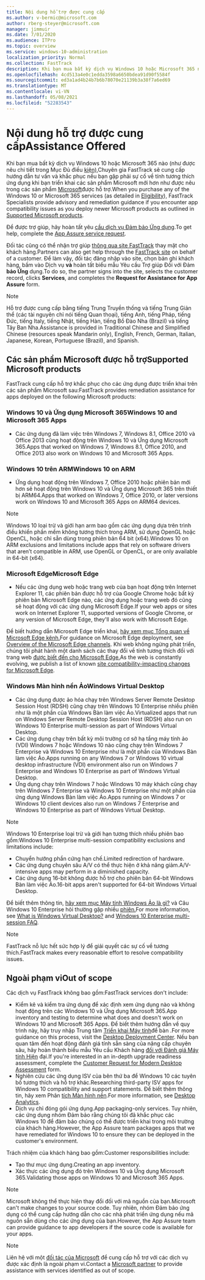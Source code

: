 ```yaml
---
title: Nội dung hỗ trợ được cung cấp
ms.author: v-bermic@microsoft.com
author: rberg-steyer@microsoft.com
manager: jimmuir
ms.date: 7/01/2020
ms.audience: ITPro
ms.topic: overview
ms.service: windows-10-administration
localization_priority: Normal
ms.collection: FastTrack
description: Khi bạn mua bất kỳ dịch vụ Windows 10 hoặc Microsoft 365 nào, Các Chuyên gia FastTrack sẽ cung cấp hướng dẫn tư vấn và khắc phục để triển khai cho Windows 10 và Ứng dụng Microsoft 365 và luôn cập nhật mà không mất thêm phí (với đăng ký đủ điều kiện).
ms.openlocfilehash: 4cd513a4e0c1edda3598a6650bdea91d90f5584f
ms.sourcegitcommit: ed3a1ad4b24b7b6b78070e21139b3a38f7a6ed69
ms.translationtype: MT
ms.contentlocale: vi-VN
ms.lasthandoff: 05/08/2021
ms.locfileid: "52283543"
---
```

# <a name="assistance-offered"></a><span data-ttu-id="cd316-103">Nội dung hỗ trợ được cung cấp</span><span class="sxs-lookup"><span data-stu-id="cd316-103">Assistance Offered</span></span>  

<span data-ttu-id="cd316-104">Khi bạn mua bất kỳ dịch vụ Windows 10 hoặc Microsoft 365 nào (như được nêu chi tiết trong Mục Đủ điều [kiện),](eligibility.md)Chuyên gia FastTrack sẽ cung cấp hướng dẫn tư vấn và khắc phục nếu bạn gặp phải sự cố về tính tương thích ứng dụng khi bạn triển khai các sản phẩm Microsoft mới hơn như được nêu trong các sản phẩm [Microsoft](#supported-microsoft-products)được hỗ trợ.</span><span class="sxs-lookup"><span data-stu-id="cd316-104">When you purchase any of the Windows 10 or Microsoft 365 services (as detailed in [Eligibility](eligibility.md)), FastTrack Specialists provide advisory and remediation guidance if you encounter app compatibility issues as you deploy newer Microsoft products as outlined in [Supported Microsoft products](#supported-microsoft-products).</span></span>

<span data-ttu-id="cd316-105">Để được trợ giúp, hãy hoàn tất yêu [cầu dịch vụ Đảm bảo Ứng dụng](https://go.microsoft.com/fwlink/?linkid=2022721).</span><span class="sxs-lookup"><span data-stu-id="cd316-105">To get help, complete the [App Assure service request](https://go.microsoft.com/fwlink/?linkid=2022721).</span></span>

<span data-ttu-id="cd316-106">Đối tác cũng có thể nhận trợ giúp [thông qua site FastTrack](https://go.microsoft.com/fwlink/?linkid=780698) thay mặt cho khách hàng.</span><span class="sxs-lookup"><span data-stu-id="cd316-106">Partners can also get help through the [FastTrack site](https://go.microsoft.com/fwlink/?linkid=780698) on behalf of a customer.</span></span> <span data-ttu-id="cd316-107">Để làm vậy, đối tác đăng nhập vào site, chọn bản ghi khách hàng, bấm vào Dịch vụ **và** hoàn tất biểu mẫu Yêu cầu Trợ giúp Đối với Đảm **bảo Ứng** dụng.</span><span class="sxs-lookup"><span data-stu-id="cd316-107">To do so, the partner signs into the site, selects the customer record, clicks **Services**, and completes the **Request for Assistance for App Assure** form.</span></span>

> [!NOTE]
> <span data-ttu-id="cd316-108">Hỗ trợ được cung cấp bằng tiếng Trung Truyền thống và tiếng Trung Giản thể (các tài nguyên chỉ nói tiếng Quan thoại), tiếng Anh, tiếng Pháp, tiếng Đức, tiếng Italy, tiếng Nhật, tiếng Hàn, tiếng Bồ Đào Nha (Brazil) và tiếng Tây Ban Nha.</span><span class="sxs-lookup"><span data-stu-id="cd316-108">Assistance is provided in Traditional Chinese and Simplified Chinese (resources speak Mandarin only), English, French, German, Italian, Japanese, Korean, Portuguese (Brazil), and Spanish.</span></span> 

## <a name="supported-microsoft-products"></a><span data-ttu-id="cd316-109">Các sản phẩm Microsoft được hỗ trợ</span><span class="sxs-lookup"><span data-stu-id="cd316-109">Supported Microsoft products</span></span>

<span data-ttu-id="cd316-110">FastTrack cung cấp hỗ trợ khắc phục cho các ứng dụng được triển khai trên các sản phẩm Microsoft sau:</span><span class="sxs-lookup"><span data-stu-id="cd316-110">FastTrack provides remediation assistance for apps deployed on the following Microsoft products:</span></span>

### <a name="windows-10-and-microsoft-365-apps"></a><span data-ttu-id="cd316-111">Windows 10 và Ứng dụng Microsoft 365</span><span class="sxs-lookup"><span data-stu-id="cd316-111">Windows 10 and Microsoft 365 Apps</span></span>

- <span data-ttu-id="cd316-112">Các ứng dụng đã làm việc trên Windows 7, Windows 8.1, Office 2010 và Office 2013 cũng hoạt động trên Windows 10 và Ứng dụng Microsoft 365.</span><span class="sxs-lookup"><span data-stu-id="cd316-112">Apps that worked on Windows 7, Windows 8.1, Office 2010, and Office 2013 also work on Windows 10 and Microsoft 365 Apps.</span></span>

### <a name="windows-10-on-arm"></a><span data-ttu-id="cd316-113">Windows 10 trên ARM</span><span class="sxs-lookup"><span data-stu-id="cd316-113">Windows 10 on ARM</span></span>

- <span data-ttu-id="cd316-114">Ứng dụng hoạt động trên Windows 7, Office 2010 hoặc phiên bản mới hơn sẽ hoạt động trên Windows 10 và Ứng dụng Microsoft 365 trên thiết bị ARM64.</span><span class="sxs-lookup"><span data-stu-id="cd316-114">Apps that worked on Windows 7, Office 2010, or later versions  work on Windows 10 and Microsoft 365 Apps on ARM64 devices.</span></span>

> [!NOTE]
> <span data-ttu-id="cd316-115">Windows 10 loại trừ và giới hạn arm bao gồm các ứng dụng dựa trên trình điều khiển phần mềm không tương thích trong ARM, sử dụng OpenGL hoặc OpenCL, hoặc chỉ sẵn dùng trong phiên bản 64 bit (x64).</span><span class="sxs-lookup"><span data-stu-id="cd316-115">Windows 10 on ARM exclusions and limitations include apps that rely on software drivers that aren’t compatible in ARM, use OpenGL or OpenCL, or are only available in 64-bit (x64).</span></span>

### <a name="microsoft-edge"></a><span data-ttu-id="cd316-116">Microsoft Edge</span><span class="sxs-lookup"><span data-stu-id="cd316-116">Microsoft Edge</span></span>

- <span data-ttu-id="cd316-117">Nếu các ứng dụng web hoặc trang web của bạn hoạt động trên Internet Explorer 11, các phiên bản được hỗ trợ của Google Chrome hoặc bất kỳ phiên bản Microsoft Edge nào, các ứng dụng hoặc trang web đó cũng sẽ hoạt động với các ứng dụng Microsoft Edge.</span><span class="sxs-lookup"><span data-stu-id="cd316-117">If your web apps or sites work on Internet Explorer 11, supported versions of Google Chrome, or any version of Microsoft Edge, they'll also work with Microsoft Edge.</span></span>

<span data-ttu-id="cd316-118">Để biết hướng dẫn Microsoft Edge triển khai, [hãy xem mục Tổng quan về Microsoft Edge kênh.](https://docs.microsoft.com/DeployEdge/microsoft-edge-channels)</span><span class="sxs-lookup"><span data-stu-id="cd316-118">For guidance on Microsoft Edge deployment, see [Overview of the Microsoft Edge channels](https://docs.microsoft.com/DeployEdge/microsoft-edge-channels).</span></span> <span data-ttu-id="cd316-119">Khi web không ngừng phát triển, chúng tôi phát hành một danh sách các thay đổi về tính tương thích đối với trang web [được biết đến cho Microsoft Edge.](https://docs.microsoft.com/microsoft-edge/web-platform/site-impacting-changes)</span><span class="sxs-lookup"><span data-stu-id="cd316-119">As the web is constantly evolving, we publish a list of known [site compatibility-impacting changes for Microsoft Edge](https://docs.microsoft.com/microsoft-edge/web-platform/site-impacting-changes).</span></span>

### <a name="windows-virtual-desktop"></a><span data-ttu-id="cd316-120">Windows Màn hình nền Ảo</span><span class="sxs-lookup"><span data-stu-id="cd316-120">Windows Virtual Desktop</span></span>

- <span data-ttu-id="cd316-121">Các ứng dụng được ảo hóa chạy trên Windows Server Remote Desktop Session Host (RDSH) cũng chạy trên Windows 10 Enterprise nhiều phiên như là một phần của Windows Bàn làm việc Ảo.</span><span class="sxs-lookup"><span data-stu-id="cd316-121">Virtualized apps that run on Windows Server Remote Desktop Session Host (RDSH) also run on Windows 10 Enterprise multi-session as part of Windows Virtual Desktop.</span></span>
- <span data-ttu-id="cd316-122">Các ứng dụng chạy trên bất kỳ môi trường cơ sở hạ tầng máy tính ảo (VDI) Windows 7 hoặc Windows 10 nào cũng chạy trên Windows 7 Enterprise và Windows 10 Enterprise như là một phần của Windows Bàn làm việc Ảo.</span><span class="sxs-lookup"><span data-stu-id="cd316-122">Apps running on any Windows 7 or Windows 10 virtual desktop infrastructure (VDI) environment also run on Windows 7 Enterprise and Windows 10 Enterprise as part of Windows Virtual Desktop.</span></span>
- <span data-ttu-id="cd316-123">Ứng dụng chạy trên Windows 7 hoặc Windows 10 máy khách cũng chạy trên Windows 7 Enterprise và Windows 10 Enterprise như một phần của ứng dụng Windows Bàn làm việc Ảo.</span><span class="sxs-lookup"><span data-stu-id="cd316-123">Apps running on Windows 7 or Windows 10 client devices also run on Windows 7 Enterprise and Windows 10 Enterprise as part of Windows Virtual Desktop.</span></span>

> [!NOTE]
> <span data-ttu-id="cd316-124">Windows 10 Enterprise loại trừ và giới hạn tương thích nhiều phiên bao gồm:</span><span class="sxs-lookup"><span data-stu-id="cd316-124">Windows 10 Enterprise multi-session compatibility exclusions and limitations include:</span></span> 
> - <span data-ttu-id="cd316-125">Chuyển hướng phần cứng hạn chế.</span><span class="sxs-lookup"><span data-stu-id="cd316-125">Limited redirection of hardware.</span></span>
> - <span data-ttu-id="cd316-126">Các ứng dụng chuyên sâu A/V có thể thực hiện ở khả năng giảm.</span><span class="sxs-lookup"><span data-stu-id="cd316-126">A/V-intensive apps may perform in a diminished capacity.</span></span>
> - <span data-ttu-id="cd316-127">Các ứng dụng 16-bit không được hỗ trợ cho phiên bản 64-bit Windows Bàn làm việc Ảo.</span><span class="sxs-lookup"><span data-stu-id="cd316-127">16-bit apps aren't supported for 64-bit Windows Virtual Desktop.</span></span>

<span data-ttu-id="cd316-128">Để biết thêm thông tin, [hãy xem mục Máy tính Windows Ảo là gì?](https://docs.microsoft.com/azure/virtual-desktop/overview) và Câu Windows 10 Enterprise hỏi thường gặp nhiều [phiên.](https://docs.microsoft.com/azure/virtual-desktop/windows-10-multisession-faq)</span><span class="sxs-lookup"><span data-stu-id="cd316-128">For more information, see [What is Windows Virtual Desktop?](https://docs.microsoft.com/azure/virtual-desktop/overview) and [Windows 10 Enterprise multi-session FAQ](https://docs.microsoft.com/azure/virtual-desktop/windows-10-multisession-faq).</span></span>

> [!NOTE]
> <span data-ttu-id="cd316-129">FastTrack nỗ lực hết sức hợp lý để giải quyết các sự cố về tương thích.</span><span class="sxs-lookup"><span data-stu-id="cd316-129">FastTrack makes every reasonable effort to resolve compatibility issues.</span></span> 

## <a name="out-of-scope"></a><span data-ttu-id="cd316-130">Ngoài phạm vi</span><span class="sxs-lookup"><span data-stu-id="cd316-130">Out of scope</span></span>

<span data-ttu-id="cd316-131">Các dịch vụ FastTrack không bao gồm:</span><span class="sxs-lookup"><span data-stu-id="cd316-131">FastTrack services don't include:</span></span>
- <span data-ttu-id="cd316-132">Kiểm kê và kiểm tra ứng dụng để xác định xem ứng dụng nào và không hoạt động trên các Windows 10 và Ứng dụng Microsoft 365.</span><span class="sxs-lookup"><span data-stu-id="cd316-132">App inventory and testing to determine what does and doesn't work on Windows 10 and Microsoft 365 Apps.</span></span> <span data-ttu-id="cd316-133">Để biết thêm hướng dẫn về quy trình này, hãy truy nhập Trung tâm [Triển khai Máy tính](https://go.microsoft.com/fwlink/?linkid=2080140)để bàn .</span><span class="sxs-lookup"><span data-stu-id="cd316-133">For more guidance on this process, visit the [Desktop Deployment Center](https://go.microsoft.com/fwlink/?linkid=2080140).</span></span> <span data-ttu-id="cd316-134">Nếu bạn quan tâm đến hoạt động đánh giá tính sẵn sàng của nâng cấp chuyên sâu, hãy hoàn thành biểu mẫu Yêu cầu Khách hàng [đối với Đánh giá Máy tính Hiện](https://go.microsoft.com/fwlink/?linkid=2053818) đại.</span><span class="sxs-lookup"><span data-stu-id="cd316-134">If you're interested in an in-depth upgrade readiness assessment, complete the [Customer Request for Modern Desktop Assessment](https://go.microsoft.com/fwlink/?linkid=2053818) form.</span></span>
- <span data-ttu-id="cd316-135">Nghiên cứu các ứng dụng ISV của bên thứ ba để Windows 10 các tuyên bố tương thích và hỗ trợ khác.</span><span class="sxs-lookup"><span data-stu-id="cd316-135">Researching third-party ISV apps for Windows 10 compatibility and support statements.</span></span> <span data-ttu-id="cd316-136">Để biết thêm thông tin, hãy xem Phân [tích Màn hình nền](https://docs.microsoft.com/sccm/desktop-analytics/overview).</span><span class="sxs-lookup"><span data-stu-id="cd316-136">For more information, see [Desktop Analytics](https://docs.microsoft.com/sccm/desktop-analytics/overview).</span></span>
- <span data-ttu-id="cd316-137">Dịch vụ chỉ đóng gói ứng dụng.</span><span class="sxs-lookup"><span data-stu-id="cd316-137">App packaging-only services.</span></span> <span data-ttu-id="cd316-138">Tuy nhiên, các ứng dụng nhóm Đảm bảo rằng chúng tôi đã khắc phục các Windows 10 để đảm bảo chúng có thể được triển khai trong môi trường của khách hàng.</span><span class="sxs-lookup"><span data-stu-id="cd316-138">However, the App Assure team packages apps that we have remediated for Windows 10 to ensure they can be deployed in the customer's environment.</span></span>

<span data-ttu-id="cd316-139">Trách nhiệm của khách hàng bao gồm:</span><span class="sxs-lookup"><span data-stu-id="cd316-139">Customer responsibilities include:</span></span>
- <span data-ttu-id="cd316-140">Tạo thư mục ứng dụng.</span><span class="sxs-lookup"><span data-stu-id="cd316-140">Creating an app inventory.</span></span>
- <span data-ttu-id="cd316-141">Xác thực các ứng dụng đó trên Windows 10 và Ứng dụng Microsoft 365.</span><span class="sxs-lookup"><span data-stu-id="cd316-141">Validating those apps on Windows 10 and Microsoft 365 Apps.</span></span>

> [!NOTE]
> <span data-ttu-id="cd316-142">Microsoft không thể thực hiện thay đổi đối với mã nguồn của bạn.</span><span class="sxs-lookup"><span data-stu-id="cd316-142">Microsoft can't make changes to your source code.</span></span> <span data-ttu-id="cd316-143">Tuy nhiên, nhóm Đảm bảo ứng dụng có thể cung cấp hướng dẫn cho các nhà phát triển ứng dụng nếu mã nguồn sẵn dùng cho các ứng dụng của bạn.</span><span class="sxs-lookup"><span data-stu-id="cd316-143">However, the App Assure team can provide guidance to app developers if the source code is available for your apps.</span></span>

> [!NOTE]
> <span data-ttu-id="cd316-144">Liên hệ với một [đối tác của Microsoft](https://go.microsoft.com/fwlink/?linkid=2080150) để cung cấp hỗ trợ với các dịch vụ được xác định là ngoài phạm vi.</span><span class="sxs-lookup"><span data-stu-id="cd316-144">Contact a [Microsoft partner](https://go.microsoft.com/fwlink/?linkid=2080150) to provide assistance with services identified as out of scope.</span></span>


